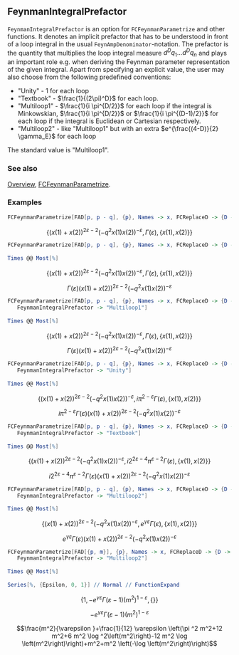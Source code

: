 ## FeynmanIntegralPrefactor

`FeynmanIntegralPrefactor` is an option for `FCFeynmanParametrize` and other functions. It denotes an implicit prefactor that has to be understood in front of a loop integral in the usual `FeynAmpDenominator`-notation. The prefactor is the quantity that multiplies the loop integral measure $d^D q_1 \ldots d^D q_n$ and plays an important role e.g. when deriving the Feynman parameter representation of the given integral. Apart from specifying an explicit value, the user may also choose from the following predefined conventions: 

- "Unity" - 1 for each loop
- "Textbook" - $\frac{1}{(2\pi)^D}$ for each loop.
- "Multiloop1" - $\frac{1}{i \pi^{D/2}}$ for each loop if the integral is Minkowskian, $\frac{1}{i \pi^{D/2}}$ or $\frac{1}{i \pi^{(D-1)/2}}$  for each loop if the integral is Euclidean or Cartesian respectively.
- "Multiloop2" - like "Multiloop1" but with an extra $e^{\frac{(4-D)}{2} \gamma_E}$  for each loop

The standard value is "Multiloop1".

### See also

[Overview](Extra/FeynCalc.md), [FCFeynmanParametrize](FCFeynmanParametrize.md).

### Examples

```mathematica
FCFeynmanParametrize[FAD[p, p - q], {p}, Names -> x, FCReplaceD -> {D -> 4 - 2 Epsilon}]
```

$$\left\{(x(1)+x(2))^{2 \varepsilon -2} \left(-q^2 x(1) x(2)\right)^{-\varepsilon },\Gamma (\varepsilon ),\{x(1),x(2)\}\right\}$$

```mathematica
FCFeynmanParametrize[FAD[p, p - q], {p}, Names -> x, FCReplaceD -> {D -> 4 - 2 Epsilon}] 
 
Times @@ Most[%]
```

$$\left\{(x(1)+x(2))^{2 \varepsilon -2} \left(-q^2 x(1) x(2)\right)^{-\varepsilon },\Gamma (\varepsilon ),\{x(1),x(2)\}\right\}$$

$$\Gamma (\varepsilon ) (x(1)+x(2))^{2 \varepsilon -2} \left(-q^2 x(1) x(2)\right)^{-\varepsilon }$$

```mathematica
FCFeynmanParametrize[FAD[p, p - q], {p}, Names -> x, FCReplaceD -> {D -> 4 - 2 Epsilon}, 
   FeynmanIntegralPrefactor -> "Multiloop1"] 
 
Times @@ Most[%]
```

$$\left\{(x(1)+x(2))^{2 \varepsilon -2} \left(-q^2 x(1) x(2)\right)^{-\varepsilon },\Gamma (\varepsilon ),\{x(1),x(2)\}\right\}$$

$$\Gamma (\varepsilon ) (x(1)+x(2))^{2 \varepsilon -2} \left(-q^2 x(1) x(2)\right)^{-\varepsilon }$$

```mathematica
FCFeynmanParametrize[FAD[p, p - q], {p}, Names -> x, FCReplaceD -> {D -> 4 - 2 Epsilon}, 
   FeynmanIntegralPrefactor -> "Unity"] 
 
Times @@ Most[%]
```

$$\left\{(x(1)+x(2))^{2 \varepsilon -2} \left(-q^2 x(1) x(2)\right)^{-\varepsilon },i \pi ^{2-\varepsilon } \Gamma (\varepsilon ),\{x(1),x(2)\}\right\}$$

$$i \pi ^{2-\varepsilon } \Gamma (\varepsilon ) (x(1)+x(2))^{2 \varepsilon -2} \left(-q^2 x(1) x(2)\right)^{-\varepsilon }$$

```mathematica
FCFeynmanParametrize[FAD[p, p - q], {p}, Names -> x, FCReplaceD -> {D -> 4 - 2 Epsilon}, 
   FeynmanIntegralPrefactor -> "Textbook"] 
 
Times @@ Most[%]
```

$$\left\{(x(1)+x(2))^{2 \varepsilon -2} \left(-q^2 x(1) x(2)\right)^{-\varepsilon },i 2^{2 \varepsilon -4} \pi ^{\varepsilon -2} \Gamma (\varepsilon ),\{x(1),x(2)\}\right\}$$

$$i 2^{2 \varepsilon -4} \pi ^{\varepsilon -2} \Gamma (\varepsilon ) (x(1)+x(2))^{2 \varepsilon -2} \left(-q^2 x(1) x(2)\right)^{-\varepsilon }$$

```mathematica
FCFeynmanParametrize[FAD[p, p - q], {p}, Names -> x, FCReplaceD -> {D -> 4 - 2 Epsilon}, 
   FeynmanIntegralPrefactor -> "Multiloop2"] 
 
Times @@ Most[%]
```

$$\left\{(x(1)+x(2))^{2 \varepsilon -2} \left(-q^2 x(1) x(2)\right)^{-\varepsilon },e^{\gamma  \varepsilon } \Gamma (\varepsilon ),\{x(1),x(2)\}\right\}$$

$$e^{\gamma  \varepsilon } \Gamma (\varepsilon ) (x(1)+x(2))^{2 \varepsilon -2} \left(-q^2 x(1) x(2)\right)^{-\varepsilon }$$

```mathematica
FCFeynmanParametrize[FAD[{p, m}], {p}, Names -> x, FCReplaceD -> {D -> 4 - 2 Epsilon}, 
   FeynmanIntegralPrefactor -> "Multiloop2"] 
 
Times @@ Most[%] 
 
Series[%, {Epsilon, 0, 1}] // Normal // FunctionExpand
```

$$\left\{1,-e^{\gamma  \varepsilon } \Gamma (\varepsilon -1) \left(m^2\right)^{1-\varepsilon },\{\}\right\}$$

$$-e^{\gamma  \varepsilon } \Gamma (\varepsilon -1) \left(m^2\right)^{1-\varepsilon }$$

$$\frac{m^2}{\varepsilon }+\frac{1}{12} \varepsilon  \left(\pi ^2 m^2+12 m^2+6 m^2 \log ^2\left(m^2\right)-12 m^2 \log \left(m^2\right)\right)+m^2+m^2 \left(-\log \left(m^2\right)\right)$$